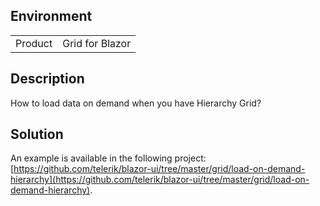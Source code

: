 
## Environment

<table>
<tbody>
<tr>
<td>Product</td>
<td>Grid for Blazor</td>
</tr>
</tbody>
</table>

## Description

How to load data on demand when you have Hierarchy Grid?

## Solution

An example is available in the following project: [https://github.com/telerik/blazor-ui/tree/master/grid/load-on-demand-hierarchy](https://github.com/telerik/blazor-ui/tree/master/grid/load-on-demand-hierarchy).
